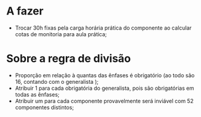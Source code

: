 # A fazer

* Trocar 30h fixas pela carga horária prática do componente ao calcular cotas de monitoria para aula prática;

# Sobre a regra de divisão

* Proporção em relação à quantas das ênfases é obrigatório (ao todo são 16, contando com o generalista );
* Atribuir 1 para cada obrigatória do generalista, pois são obrigatórias em todas as ênfases;
* Atribuir um para cada componente provavelmente será inviável com 52 componentes distintos;